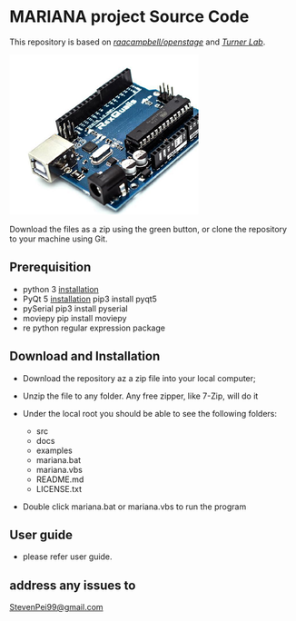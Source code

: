 # MARIANA project Source Code

This repository is based on [*raacampbell/openstage*](https://github.com/raacampbell/openstage) and  [*Turner Lab*](https://www.janelia.org/lab/turner-lab/openstage).

[comment]: #cover
![Cover image](./docs/logo.png)

Download the files as a zip using the green button, or clone the repository to your machine using Git.

## Prerequisition

- python 3 [installation](http://www.stevenpei.com/doc/InstallPython.pdf)
- PyQt 5 [installation](http://www.stevenpei.com/doc/InstallPyQt.pdf) pip3 install pyqt5
- pySerial pip3 install pyserial
- moviepy pip install moviepy
- re python regular expression package

## Download and Installation
- Download the repository az a zip file into your local computer;
- Unzip the file to any folder. Any free zipper, like 7-Zip, will do it
- Under the local root you should be able to see the following folders:
    - src
    - docs
    - examples
    * mariana.bat
    * mariana.vbs
	* README.md
    * LICENSE.txt

- Double click mariana.bat or mariana.vbs to run the program 

## User guide
- please refer user guide.


## address any issues to 
StevenPei99@gmail.com